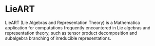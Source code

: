 # LieART
LieART (Lie Algebras and Representation Theory) is a Mathematica application for computations frequently encountered in Lie algebras and representation theory, such as tensor product decomposition and subalgebra branching of irreducible representations.
